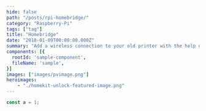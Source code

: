 ```yaml
---
hide: false
path: "/posts/rpi-homebridge/"
category: "Raspberry-Pi"
tags: ["tag"]
title: "Homebridge"
date: "2018-01-09T00:00:00.000Z"
summary: "Add a wireless connection to your old printer with the help of a Raspberry Pi"
components: [{
  rootId: 'sample-component',
  fileName: 'sample',
}]
images: ["images/pvimage.png"]
heroimages: 
    - "./homekit-unlock-featured-image.png"
---
```


<div id="sample-component"></div>

```js
const a = 1;
```
